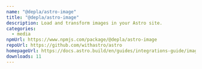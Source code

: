 ```yaml
---
name: "@depla/astro-image"
title: "@depla/astro-image"
description: Load and transform images in your Astro site.
categories:
  - media
npmUrl: https://www.npmjs.com/package/@depla/astro-image
repoUrl: https://github.com/withastro/astro
homepageUrl: https://docs.astro.build/en/guides/integrations-guide/image/
downloads: 11
---
```

